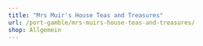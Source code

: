 ```yaml
---
title: "Mrs Muir's House Teas and Treasures"
url: /port-gamble/mrs-muirs-house-teas-and-treasures/
shop: Allgemein
---
```


